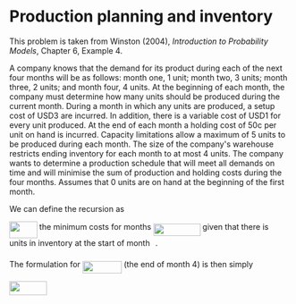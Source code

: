 # Production planning and inventory

This problem is taken from Winston (2004), _Introduction to Probability Models_,
Chapter 6, Example 4.

A company knows that the demand for its product during each of the next four 
months will be as follows: month one, 1 unit; month two, 3 units; month three, 
2 units; and month four, 4 units. At the beginning of each month, the company 
must determine how many units should be produced during the current month. 
During a month in which any units are produced, a setup cost of USD3 are incurred. 
In addition, there is a variable cost of USD1 for every unit produced. At the end 
of each month a holding cost of 50c per unit on hand is incurred. Capacity 
limitations allow a maximum of 5 units to be produced during each month. The 
size of the company's warehouse restricts ending inventory for each month to at 
most 4 units. The company wants to determine a production schedule that will 
meet all demands on time and will minimise the sum of production and holding 
costs during the four months. Assumes that 0 units are on hand at the beginning 
of the first month.

We can define the recursion as

<img src="./svgs/3f224ddc86b2f8b8810eaeb575ba0a15.svg" align=middle width=49.63586759999998pt height=30.137058600000014pt/> the minimum costs for months <img src="./svgs/4f8c1aa08e5de7dbff18dfa5c791bca4.svg" align=middle width=84.01812704999998pt height=21.18721440000001pt/> given that
there is <img src="svgs/77a3b857d53fb44e33b53e4c8b68351a.svg?invert_in_darkmode" align=middle width=5.663225699999989pt height=21.68300969999999pt/> units in inventory at the start of month <img src="svgs/4f4f4e395762a3af4575de74c019ebb5.svg" align=middle width=5.936097749999991pt height=20.221802699999984pt/>.

The formulation for <img src="svgs/7844a64f489e558876104e0124ca7b62.svg" align=middle width=69.87987929999998pt height=22.465723500000017pt/> (the end of month 4) is then simply

<img src="svgs/9dbca326beaa3a5b07042406ae6f0084.svg" align=middle width=66.98907929999999pt height=24.65753399999998pt/>
